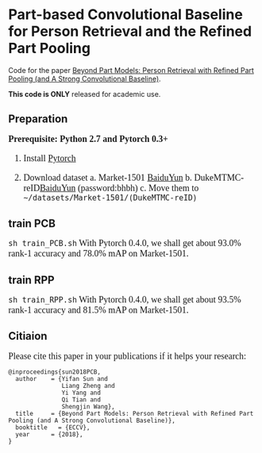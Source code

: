 # Part-based Convolutional Baseline for Person Retrieval and the Refined Part Pooling

Code for the paper [Beyond Part Models: Person Retrieval with Refined Part Pooling (and A Strong Convolutional Baseline)](https://arxiv.org/pdf/1711.09349.pdf). 

**This code is ONLY** released for academic use.

## Preparation
<font face="Times New Roman" size=4>

**Prerequisite: Python 2.7 and Pytorch 0.3+**

1. Install [Pytorch](https://pytorch.org/)

2. Download dataset
	a. Market-1501 [BaiduYun](https://pan.baidu.com/s/1ntIi2Op?errno=0&errmsg=Auth%20Login%20Sucess&&bduss=&ssnerror=0&traceid=)
	b. DukeMTMC-reID[BaiduYun](https://pan.baidu.com/share/init?surl=jS0XM7Var5nQGcbf9xUztw) (password:bhbh)
	c. Move them to ```~/datasets/Market-1501/(DukeMTMC-reID)```
</font>

## train PCB
<font face="Times New Roman" size=4>

```sh train_PCB.sh```
With Pytorch 0.4.0, we shall get about 93.0% rank-1 accuracy and 78.0% mAP on Market-1501.
</font>

## train RPP
<font face="Times New Roman" size=4>

```sh train_RPP.sh```
With Pytorch 0.4.0, we shall get about 93.5% rank-1 accuracy and 81.5% mAP on Market-1501.
</font>

## Citiaion
<font face="times new roman" size=4>

Please cite this paper in your publications if it helps your research:
</font>

```
@inproceedings{sun2018PCB,
  author    = {Yifan Sun and
               Liang Zheng and
               Yi Yang and
			   Qi Tian and
               Shengjin Wang},
  title     = {Beyond Part Models: Person Retrieval with Refined Part Pooling (and A Strong Convolutional Baseline)},
  booktitle   = {ECCV},
  year      = {2018},
}
```
